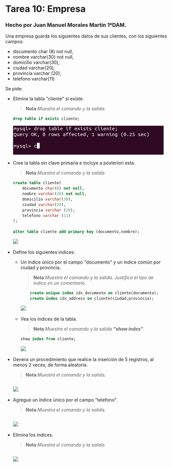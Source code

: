 # Tarea 10: Empresa

### Hecho por Juan Manuel Morales Martín 1ºDAM.  



Una empresa guarda los siguientes datos de sus clientes, con los siguientes campos:
- documento char (8) not null,
- nombre varchar(30) not null,
- domicilio varchar(30),
- ciudad varchar(20),
- provincia varchar (20),
- telefono varchar(11)



Se pide: 
- Elimine la tabla "cliente" si existe. 
    >__Nota__:_Muestra el comando y la salida_.  

    ```sql
    drop table if exists cliente;
    ```
    
    <img src="https://github.com/JuanManuelMM/Base-Datos/blob/main/Tareas/TareaMysql/Tarea10/img/img1.png"/>



- Cree la tabla sin clave primaria e incluye a posteriori esta.
    >__Nota__:_Muestra el comando y la salida_. 
    
    ```sql
    create table cliente( 
        documento char(8) not null, 
        nombre varchar(30) not null, 
        domicilio varchar(30), 
        ciudad varchar(20), 
        provincia varchar (20), 
        telefono varchar (11) 
    );
    
    alter table cliente add primary key (documento,nombre);
    ```  
    
    <img src="https://github.com/JuanManuelMM/Base-Datos/blob/main/Tareas/TareaMysql/Tarea10/img/img2.png"/>

- Define los siguientes indices:
   - Un índice único por el campo "documento" y un índice común por ciudad y provincia.
        >__Nota__:_Muestra el comando y la salida. Justifica el tipo de indice en un comentario_. 


        ```sql
            create unique index idx_documento on cliente(documento);
            create index idx_address on cliente(ciudad,provincia);
        ```  
        
        <img src="https://github.com/JuanManuelMM/Base-Datos/blob/main/Tareas/TareaMysql/Tarea10/img/img3.png"/>


   - Vea los índices de la tabla.
        >__Nota__:_Muestra el comando y la salida __"show index"___.

        ```sql
        show index from cliente;
        ```  
        
        <img src="https://github.com/JuanManuelMM/Base-Datos/blob/main/Tareas/TareaMysql/Tarea10/img/img4.png"/>
        
- Genera un procedimiento que realice la inserción de 5 registros, al menos 2 veces, de forma aleatoria.
    >__Nota__:_Muestra el comando y la salida_.

    ```sql
    ```  
    
    <img src="https://github.com/JuanManuelMM/Base-Datos/blob/main/Tareas/TareaMysql/Tarea10/img/img5.png"/>
      
- Agregue un índice único por el campo "telefono".
    >__Nota__:_Muestra el comando y la salida_.
    
    ```sql
    ```  
    
    <img src="https://github.com/JuanManuelMM/Base-Datos/blob/main/Tareas/TareaMysql/Tarea10/img/img6.png"/>
      
      
- Elimina los índices.
    >__Nota__:_Muestra el comando y la salida_.
    ```sql
    ```  
    
    <img src="https://github.com/JuanManuelMM/Base-Datos/blob/main/Tareas/TareaMysql/Tarea10/img/img7.png"/>
